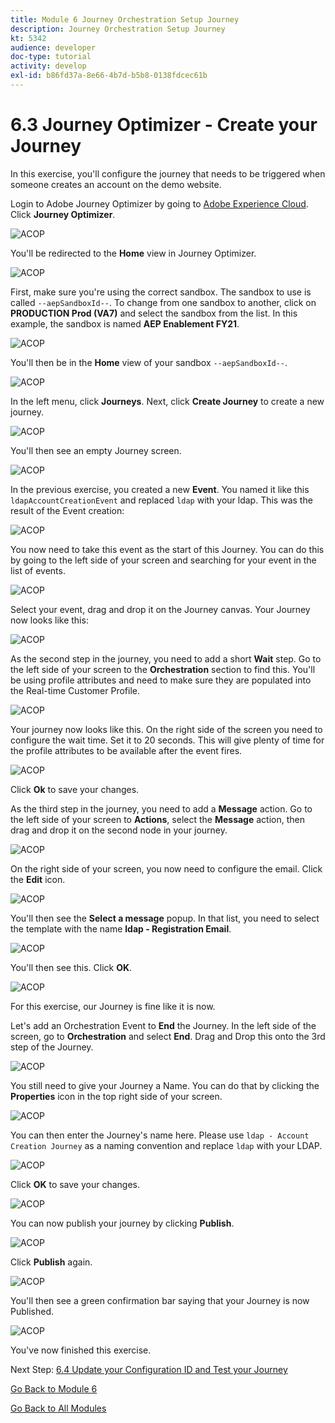 ```yaml
---
title: Module 6 Journey Orchestration Setup Journey
description: Journey Orchestration Setup Journey
kt: 5342
audience: developer
doc-type: tutorial
activity: develop
exl-id: b86fd37a-8e66-4b7d-b5b8-0138fdcec61b
---
```

# 6.3 Journey Optimizer - Create your Journey

In this exercise, you'll configure the journey that needs to be triggered when someone creates an account on the demo website.

Login to Adobe Journey Optimizer by going to [Adobe Experience Cloud](https://experience.adobe.com). Click **Journey Optimizer**.

![ACOP](./images/acophome.png)

You'll be redirected to the **Home**  view in Journey Optimizer.

![ACOP](./images/acoptriglp.png)

First, make sure you're using the correct sandbox. The sandbox to use is called `--aepSandboxId--`. To change from one sandbox to another, click on **PRODUCTION Prod (VA7)** and select the sandbox from the list. In this example, the sandbox is named **AEP Enablement FY21**.

![ACOP](./images/sb.png)

You'll then be in the **Home** view of your sandbox `--aepSandboxId--`.

![ACOP](./images/home.png)

In the left menu, click **Journeys**. Next, click **Create Journey** to create a new journey.

![ACOP](./images/createjourney.png)

You'll then see an empty Journey screen.

![ACOP](./images/journeyempty.png)

In the previous exercise, you created a new **Event**. You named it like this `ldapAccountCreationEvent` and replaced `ldap` with your ldap. This was the result of the Event creation:

![ACOP](./images/eventdone.png)

You now need to take this event as the start of this Journey. You can do this by going to the left side of your screen and searching for your event in the list of events.

![ACOP](./images/eventlist.png)

Select your event, drag and drop it on the Journey canvas. Your Journey now looks like this:

![ACOP](./images/journeyevent.png)

As the second step in the journey, you need to add a short **Wait** step. Go to the left side of your screen to the **Orchestration** section to find this. You'll be using profile attributes and need to make sure they are populated into the Real-time Customer Profile.

![ACOP](./images/journeywait.png)

Your journey now looks like this. On the right side of the screen you need to configure the wait time. Set it to 20 seconds. This will give plenty of time for the profile attributes to be available after the event fires.

![ACOP](./images/journeywait1.png)

Click **Ok** to save your changes.

As the third step in the journey, you need to add a **Message** action. Go to the left side of your screen to **Actions**, select the **Message** action, then drag and drop it on the second node in your journey.

![ACOP](./images/journeyactions.png)

On the right side of your screen, you now need to configure the email. Click the **Edit** icon.

![ACOP](./images/emptymsg.png)

You'll then see the **Select a message** popup. In that list, you need to select the template with the name **ldap - Registration Email**.

![ACOP](./images/emailmsglist.png)

You'll then see this. Click **OK**.

![ACOP](./images/jomsg1.png)

For this exercise, our Journey is fine like it is now.

Let's add an Orchestration Event to **End** the Journey. In the left side of the screen, go to **Orchestration** and select **End**. Drag and Drop this onto the 3rd step of the Journey.

![ACOP](./images/orch.png)

You still need to give your Journey a Name. You can do that by clicking the **Properties** icon in the top right side of your screen.

![ACOP](./images/journeyname.png)

You can then enter the Journey's name here. Please use `ldap - Account Creation Journey` as a naming convention and replace `ldap` with your LDAP.
  
![ACOP](./images/journeyname1.png)

Click **OK** to save your changes.

![ACOP](./images/ok.png)

You can now publish your journey by clicking **Publish**.

![ACOP](./images/publishjourney.png)

Click **Publish** again.

![ACOP](./images/publish1.png)

You'll then see a green confirmation bar saying that your Journey is now Published.

![ACOP](./images/published.png)

You've now finished this exercise.

Next Step: [6.4 Update your Configuration ID and Test your Journey](./ex4.md)

[Go Back to Module 6](./journey-orchestration-create-account.md)

[Go Back to All Modules](../../overview.md)
